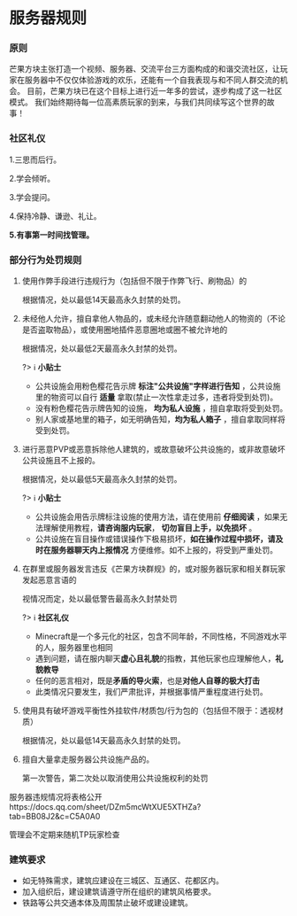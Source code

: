 # 服务器规则

### 原则

芒果方块主张打造一个视频、服务器、交流平台三方面构成的和谐交流社区，让玩家在服务器中不仅仅体验游戏的欢乐，还能有一个自我表现与和不同人群交流的机会。
目前，芒果方块已在这个目标上进行近一年多的尝试，逐步构成了这一社区模式。
我们始终期待每一位高素质玩家的到来，与我们共同续写这个世界的故事！

### 社区礼仪

1.三思而后行。

2.学会倾听。

3.学会提问。

4.保持冷静、谦逊、礼让。

 **5.有事第一时间找管理。** 

### 部分行为处罚规则

1. 使用作弊手段进行违规行为（包括但不限于作弊飞行、刷物品）的

   根据情况，处以最低14天最高永久封禁的处罚。

2. 未经他人允许，擅自拿他人物品的，或未经允许随意翻动他人的物资的（不论是否盗取物品），或使用圈地插件恶意圈地或圈不被允许地的

   根据情况，处以最低2天最高永久封禁的处罚。

   ?> :information_source: **小贴士**
   - 公共设施会用粉色樱花告示牌 **标注"公共设施"字样进行告知** ，公共设施里的物资可以自行 **适量** 拿取(禁止一次性拿走过多，违者将受到处罚)。
   - 没有粉色樱花告示牌告知的设施， **均为私人设施** ，擅自拿取将受到处罚。
   - 别人家或基地里的箱子，如无明确告知，**均为私人箱子** ，擅自拿取同样将受到处罚。


3. 进行恶意PVP或恶意拆除他人建筑的，或故意破坏公共设施的，或非故意破坏公共设施且不上报的。

   根据情况，处以最低5天最高永久封禁的处罚。

   ?> :information_source: **小贴士**
   - 公共设施会用告示牌标注设施的使用方法，请在使用前 **仔细阅读** ，如果无法理解使用教程，**请咨询服内玩家**， **切勿盲目上手，以免损坏** 。
   - 公共设施在盲目操作或错误操作下极易损坏，**如在操作过程中损坏，请及时在服务器聊天内上报情况** 方便维修。如不上报的，将受到严重处罚。
   
5. 在群里或服务器发言违反《芒果方块群规》的，或对服务器玩家和相关群玩家发起恶意言语的

   视情况而定，处以最低警告最高永久封禁处罚

   ?> :information_source: **社区礼仪**
   -  Minecraft是一个多元化的社区，包含不同年龄，不同性格，不同游戏水平的人，服务器里也相同
   -  遇到问题，请在服内聊天**虚心且礼貌**的指教，其他玩家也应理解他人，**礼貌教导**
   -  任何的恶言相对，既是**矛盾的导火索**，也是**对他人自尊的极大打击**
   -  此类情况只要发生，我们严肃批评，并根据事情严重程度进行处罚。

7. 使用具有破坏游戏平衡性外挂软件/材质包/行为包的（包括但不限于：透视材质）

   根据情况，处以最低14天最高永久封禁的处罚。

8. 擅自大量拿走服务器公共设施产品的。

   第一次警告，第二次处以取消使用公共设施权利的处罚
   
服务器违规情况将表格公开https://docs.qq.com/sheet/DZm5mcWtXUE5XTHZa?tab=BB08J2&c=C5A0A0

管理会不定期来随机TP玩家检查


### 建筑要求

- 如无特殊需求，建筑应建设在三城区、互通区、花都区内。
- 加入组织后，建设建筑请遵守所在组织的建筑风格要求。
- 铁路等公共交通本体及周围禁止破坏或建设建筑。
